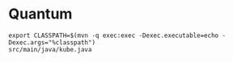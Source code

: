 # Quantum

```shell
export CLASSPATH=$(mvn -q exec:exec -Dexec.executable=echo -Dexec.args="%classpath")
src/main/java/kube.java
```
